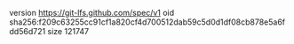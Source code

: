 version https://git-lfs.github.com/spec/v1
oid sha256:f209c63255cc91cf1a820cf4d700512dab59c5d0d1df08cb878e5a6fdd56d721
size 121747
